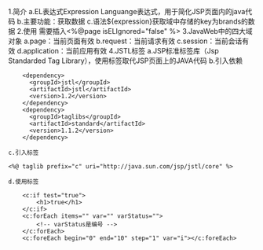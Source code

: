 1.简介
    a.EL表达式Expression Languange表达式，用于简化JSP页面内的java代码
    b.主要功能：获取数据
    c.语法${expression}获取域中存储的key为brands的数据
2.使用
    需要插入<%@page isELIgnored="false" %>
3.JavaWeb中的四大域对象
    a.page：当前页面有效
    b.request：当前请求有效
    c.session：当前会话有效
    d.application：当前应用有效
4.JSTL标签
    a.JSP标准标签库（Jsp Standarded Tag Library），使用标签取代JSP页面上的JAVA代码
    b.引入依赖
```
    <dependency>
      <groupId>jstl</groupId>
      <artifactId>jstl</artifactId>
      <version>1.2</version>
    </dependency>
    <dependency>
      <groupId>taglibs</groupId>
      <artifactId>standard</artifactId>
      <version>1.1.2</version>
    </dependency>
```
    c.引入标签
```
<%@ taglib prefix="c" uri="http://java.sun.com/jsp/jstl/core" %>

```
    d.使用标签
```
    <c:if test="true">
        <h1>true</h1>
    </c:if>
    <c:forEach items="" var="" varStatus="">
        <!-- varStatus是编号 -->
    </c:forEach>
    <c:foreEach begin="0" end="10" step="1" var="i"></c:foreEach>
```
